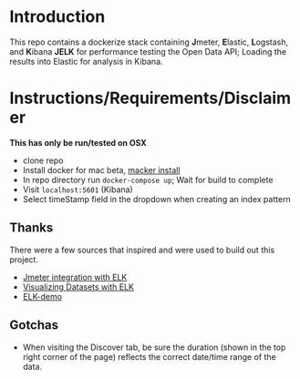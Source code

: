 # Introduction 
This repo contains a dockerize stack containing **J**meter, **E**lastic, **L**ogstash, and **K**ibana **JELK** for performance testing the Open Data API; Loading the results into Elastic for analysis in Kibana.


# Instructions/Requirements/Disclaimer
**This has only be run/tested on OSX**
- clone repo
- Install docker for mac beta, [macker install](https://docs.docker.com/docker-for-mac/)
- In repo directory run `docker-compose up`;  Wait for build to complete
- Visit `localhost:5601` (Kibana)
- Select timeStamp field in the dropdown when creating an index pattern

## Thanks
There were a few sources that inspired and were used to build out this project.
- [Jmeter integration with ELK](http://ecmarchitect.com/archives/2014/09/09/3932) 
- [Visualizing Datasets with ELK](http://blog.webkid.io/visualize-datasets-with-elk/)
- [ELK-demo](https://github.com/joppa27/ELK-demo)

## Gotchas
 - When visiting the Discover tab, be sure the duration (shown in the top right corner of the page) reflects the correct date/time range of the data.

